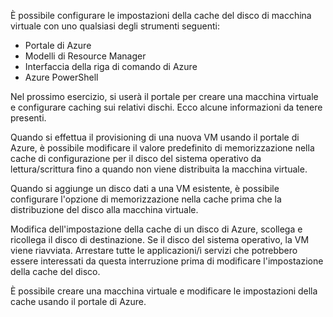 È possibile configurare le impostazioni della cache del disco di macchina virtuale con uno qualsiasi degli strumenti seguenti:

- Portale di Azure
- Modelli di Resource Manager
- Interfaccia della riga di comando di Azure
- Azure PowerShell

Nel prossimo esercizio, si userà il portale per creare una macchina virtuale e configurare caching sui relativi dischi. Ecco alcune informazioni da tenere presenti.

Quando si effettua il provisioning di una nuova VM usando il portale di Azure, è possibile modificare il valore predefinito di memorizzazione nella cache di configurazione per il disco del sistema operativo da lettura/scrittura fino a quando non viene distribuita la macchina virtuale.

Quando si aggiunge un disco dati a una VM esistente, è possibile configurare l'opzione di memorizzazione nella cache prima che la distribuzione del disco alla macchina virtuale.

Modifica dell'impostazione della cache di un disco di Azure, scollega e ricollega il disco di destinazione. Se il disco del sistema operativo, la VM viene riavviata. Arrestare tutte le applicazioni/i servizi che potrebbero essere interessati da questa interruzione prima di modificare l'impostazione della cache del disco.

È possibile creare una macchina virtuale e modificare le impostazioni della cache usando il portale di Azure.
